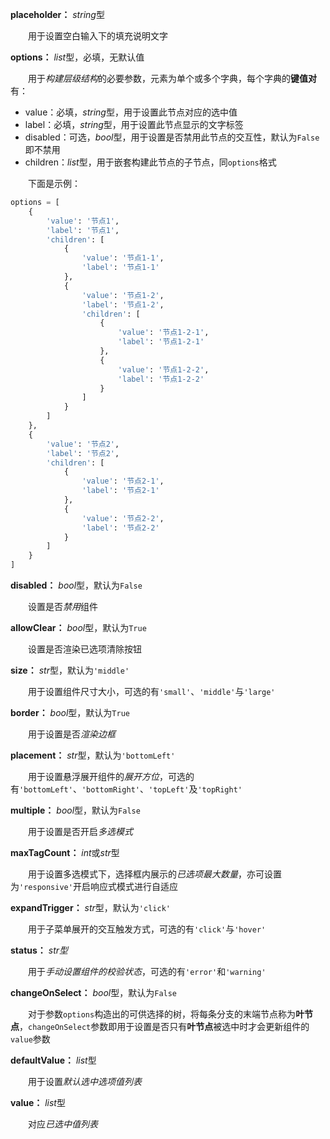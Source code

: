 **placeholder：** *string*型

　　用于设置空白输入下的填充说明文字

**options：** *list*型，必填，无默认值

　　用于*构建层级结构*的必要参数，元素为单个或多个字典，每个字典的**键值对**有：

- value：必填，*string*型，用于设置此节点对应的选中值
- label：必填，*string*型，用于设置此节点显示的文字标签
- disabled：可选，*bool*型，用于设置是否禁用此节点的交互性，默认为`False`即不禁用
- children：*list*型，用于嵌套构建此节点的子节点，同`options`格式

　　下面是示例：

```py
options = [
	{
		'value': '节点1',
		'label': '节点1',
		'children': [
			{
				'value': '节点1-1',
				'label': '节点1-1'
			},
			{
				'value': '节点1-2',
				'label': '节点1-2',
				'children': [
					{
						'value': '节点1-2-1',
						'label': '节点1-2-1'
					},
					{
						'value': '节点1-2-2',
						'label': '节点1-2-2'
					}
				]
			}
		]
	},
	{
		'value': '节点2',
		'label': '节点2',
		'children': [
			{
				'value': '节点2-1',
				'label': '节点2-1'
			},
			{
				'value': '节点2-2',
				'label': '节点2-2'
			}
		]
	}
]
```

**disabled：** *bool*型，默认为`False`

　　设置是否*禁用*组件

**allowClear：** *bool*型，默认为`True`

　　设置是否渲染已选项清除按钮

**size：** *str*型，默认为`'middle'`

　　用于设置组件尺寸大小，可选的有`'small'`、`'middle'`与`'large'`

**border：** *bool*型，默认为`True`

　　用于设置是否*渲染边框*

**placement：** *str*型，默认为`'bottomLeft'`

　　用于设置悬浮展开组件的*展开方位*，可选的有`'bottomLeft'`、`'bottomRight'`、`'topLeft'`及`'topRight'`

**multiple：** *bool*型，默认为`False`

　　用于设置是否开启*多选模式*

**maxTagCount：** *int*或*str*型

　　用于设置多选模式下，选择框内展示的*已选项最大数量*，亦可设置为`'responsive'`开启响应式模式进行自适应

**expandTrigger：** *str*型，默认为`'click'`

　　用于子菜单展开的交互触发方式，可选的有`'click'`与`'hover'`

**status：** *str型*

　　用于*手动设置组件的校验状态*，可选的有`'error'`和`'warning'`

**changeOnSelect：** *bool*型，默认为`False`

　　对于参数`options`构造出的可供选择的树，将每条分支的末端节点称为**叶节点**，`changeOnSelect`参数即用于设置是否只有**叶节点**被选中时才会更新组件的`value`参数

**defaultValue：** *list*型

　　用于设置*默认选中选项值列表*

**value：** *list*型

　　对应*已选中值列表*
